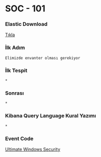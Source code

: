 # SOC - 101


### Elastic Download

[Tıkla](https://www.elastic.co/guide/en/kibana/current/deb.html)


### İlk Adım

`` Elimizde envanter olması gerekiyor ``

### İlk Tespit

``*``


### Sonrası

``*``

### Kibana Query Language Kural Yazımı

``*``

### Event Code 

[Ultimate Windows Security](https://www.ultimatewindowssecurity.com/securitylog/encyclopedia/default.aspx)


